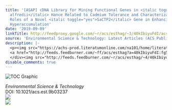 ```yaml
---
title: '[ASAP] cDNA Library for Mining Functional Genes in <italic toggle="yes">Sedum
  alfredii</italic> Hance Related to Cadmium Tolerance and Characterization of the
  Roles of a Novel <italic toggle="yes">SaCTP2</italic> Gene in Enhancing Cadmium
  Hyperaccumulation'
date: '2019-09-09'
linkTitle: http://feedproxy.google.com/~r/acs/esthag/~3/40kIbiyuFdI/acs.est.9b03237
source: 'Environmental Science & Technology: Latest Articles (ACS Publications)'
description: |-
  <p><img src="https://achs-prod.literatumonline.com/na101/home/literatum/publisher/achs/journals/content/esthag/0/esthag.ahead-of-print/acs.est.9b03237/20190909/images/medium/es9b03237_0007.gif" alt="TOC Graphic"/></p><div><cite>Environmental Science & Technology</cite></div><div>DOI: 10.1021/acs.est.9b03237</div><div class="feedflare">
  <a href="http://feeds.feedburner.com/~ff/acs/esthag?a=40kIbiyuFdI:fg5A-q6iFsU:yIl2AUoC8zA"><img src="http://feeds.feedburner.com/~ff/acs/esthag?d=yIl2AUoC8zA" border="0"></img></a>
  </div><img src="http://feeds.feedburner.com/~r/acs/esthag/~4/40kIbiyuFdI" ...
disable_comments: true
---
```

<p><img src="https://achs-prod.literatumonline.com/na101/home/literatum/publisher/achs/journals/content/esthag/0/esthag.ahead-of-print/acs.est.9b03237/20190909/images/medium/es9b03237_0007.gif" alt="TOC Graphic"/></p><div><cite>Environmental Science & Technology</cite></div><div>DOI: 10.1021/acs.est.9b03237</div><div class="feedflare">
<a href="http://feeds.feedburner.com/~ff/acs/esthag?a=40kIbiyuFdI:fg5A-q6iFsU:yIl2AUoC8zA"><img src="http://feeds.feedburner.com/~ff/acs/esthag?d=yIl2AUoC8zA" border="0"></img></a>
</div><img src="http://feeds.feedburner.com/~r/acs/esthag/~4/40kIbiyuFdI" ...